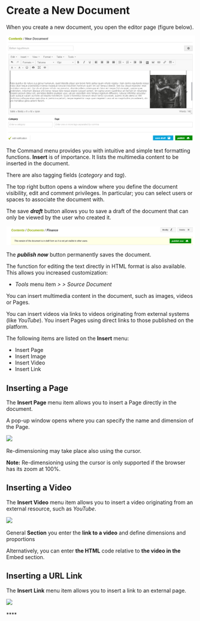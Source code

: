 # Create a New Document

When you create a new document, you open the editor page \(figure below\).

![](../../.gitbook/assets/4.png)

The Command menu provides you with intuitive and simple text formatting functions. **Insert** is of importance. It lists the multimedia content to be inserted in the document.

There are also tagging fields \(_category_ and _tag_\).

The top right button opens a window where you define the document visibility, edit and comment privileges. In particular; you can select users or spaces to associate the document with.

The save _**draft**_ button allows you to save a draft of the document that can only be viewed by the user who created it.

![](../../.gitbook/assets/5%20%287%29.png)

The _**publish now**_ button permanently saves the document.

The function for editing the text directly in HTML format is also available. This allows you increased customization:

* _Tools_ menu item _&gt; &gt; Source Document_

You can insert multimedia content in the document, such as images, videos or Pages.

You can insert videos via links to videos originating from external systems \(like _YouTube_\). You insert Pages using direct links to those published on the platform.

The following items are listed on the **Insert** menu:

* Insert Page
* Insert Image
* Insert Video
* Insert Link

## Inserting a Page

The **Insert Page** menu item allows you to insert a Page directly in the document.

A pop-up window opens where you can specify the name and dimension of the Page.

![](https://dac-docs.s3-us-west-1.amazonaws.com/1.MatildaJakeJalapeno/12.Document/4.png)

Re-dimensioning may take place also using the cursor.

**Note:** Re-dimensioning using the cursor is only supported if the browser has its zoom at 100%.

## Inserting a Video

The **Insert Video** menu item allows you to insert a video originating from an external resource, such as _YouTube_.

![](https://dac-docs.s3-us-west-1.amazonaws.com/1.MatildaJakeJalapeno/12.Document/5.png)

General **Section** you enter the **link to a video** and define dimensions and proportions

Alternatively, you can enter **the HTML** code relative to **the video in the** Embed section.

## Inserting a URL Link

The **Insert** **Link** menu item allows you to insert a link to an external page.

![](https://dac-docs.s3-us-west-1.amazonaws.com/1.MatildaJakeJalapeno/12.Document/6.png)

\*\*\*\*


